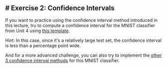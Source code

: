 ##  # Exercise 2: Confidence Intervals

If you want to practice using the confidence interval method introduced in this lecture, tru to compute a confidence interval for the MNIST classifier from Unit 4 using [this template](exercise_2-template.ipynb).

Hint: In this case, since it's a relatively large test set, the confidence interval is less than a percentage point wide. 

And for a more advanced challenge, you can also try to implement the [other 3 confidence interval methods](https://sebastianraschka.com/blog/2022/confidence-intervals-for-ml.html)  for this MNIST classifier.